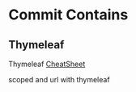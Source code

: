 # Commit Contains

## Thymeleaf 

Thymeleaf [CheatSheet](https://github.com/LaunchCodeEducation/cheatsheets/tree/master/thymeleaf)

scoped and url with thymeleaf 